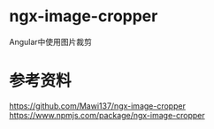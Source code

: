 # ngx-image-cropper
Angular中使用图片裁剪

# 参考资料
https://github.com/Mawi137/ngx-image-cropper
https://www.npmjs.com/package/ngx-image-cropper